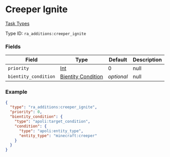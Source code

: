 # Creeper Ignite
[Task Types](../task_types_types.md)



Type ID: `ra_additions:creeper_ignite`
### Fields
Field | Type | Default | Description
------|------|---------|-------------
`priority` | [Int](../data_types/int.md) | 0 | null
`bientity_condition` | [Bientity Condition](../bientity_condition_types.md) | _optional_ | null

### Example
```json
{
  "type": "ra_additions:creeper_ignite",
  "priority": 0,
  "bientity_condition": {
    "type": "apoli:target_condition",
    "condition": {
      "type": "apoli:entity_type",
      "entity_type": "minecraft:creeper"
    }
  }
}
```
